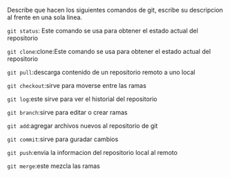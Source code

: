 Describe que hacen los siguientes comandos de git, escribe su descripcion al frente en una sola linea.

`git status`: Este comando se usa para obtener el estado actual del repositorio


`git clone`:clone:Este comando se usa para obtener el estado actual del repositorio

`git pull`:descarga contenido de un repositorio remoto a uno local

`git checkout`:sirve para moverse entre las ramas

`git log`:este sirve para ver el historial del repositorio

`git branch`:sirve para editar o crear ramas

`git add`:agregar archivos nuevos al repositorio de git

`git commit`:sirve para guradar cambios

`git push`:envia la informacion del repositorio local al remoto

`git merge`:este mezcla las ramas

